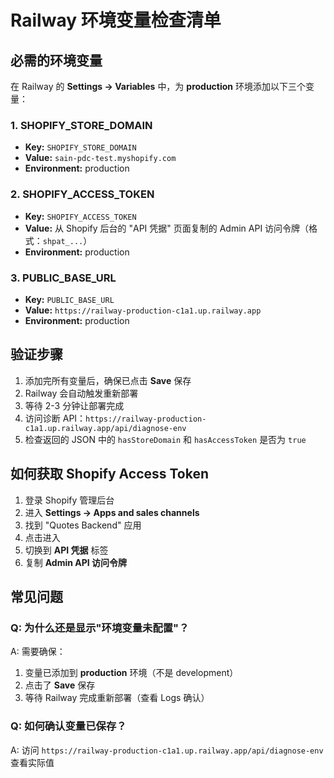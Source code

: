 # Railway 环境变量检查清单

## 必需的环境变量

在 Railway 的 **Settings → Variables** 中，为 **production** 环境添加以下三个变量：

### 1. SHOPIFY_STORE_DOMAIN
- **Key:** `SHOPIFY_STORE_DOMAIN`
- **Value:** `sain-pdc-test.myshopify.com`
- **Environment:** production

### 2. SHOPIFY_ACCESS_TOKEN
- **Key:** `SHOPIFY_ACCESS_TOKEN`
- **Value:** 从 Shopify 后台的 "API 凭据" 页面复制的 Admin API 访问令牌（格式：`shpat_...`）
- **Environment:** production

### 3. PUBLIC_BASE_URL
- **Key:** `PUBLIC_BASE_URL`
- **Value:** `https://railway-production-c1a1.up.railway.app`
- **Environment:** production

## 验证步骤

1. 添加完所有变量后，确保已点击 **Save** 保存
2. Railway 会自动触发重新部署
3. 等待 2-3 分钟让部署完成
4. 访问诊断 API：`https://railway-production-c1a1.up.railway.app/api/diagnose-env`
5. 检查返回的 JSON 中的 `hasStoreDomain` 和 `hasAccessToken` 是否为 `true`

## 如何获取 Shopify Access Token

1. 登录 Shopify 管理后台
2. 进入 **Settings → Apps and sales channels**
3. 找到 "Quotes Backend" 应用
4. 点击进入
5. 切换到 **API 凭据** 标签
6. 复制 **Admin API 访问令牌**

## 常见问题

### Q: 为什么还是显示"环境变量未配置"？
A: 需要确保：
1. 变量已添加到 **production** 环境（不是 development）
2. 点击了 **Save** 保存
3. 等待 Railway 完成重新部署（查看 Logs 确认）

### Q: 如何确认变量已保存？
A: 访问 `https://railway-production-c1a1.up.railway.app/api/diagnose-env` 查看实际值


